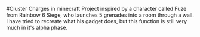 #Cluster Charges in minecraft
Project inspired by a character called Fuze from Rainbow 6 Siege, who launches 5 grenades into a room through a wall. I have tried to recreate what his gadget does, but this function is still very much in it's alpha phase.
